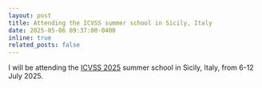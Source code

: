 ```yaml
---
layout: post
title: Attending the ICVSS summer school in Sicily, Italy
date: 2025-05-06 09:37:00-0400
inline: true
related_posts: false
---
```


I will be attending the [ICVSS 2025](https://icvss.dmi.unict.it/icvss2025/Home) summer school in Sicily, Italy, from 6-12 July 2025.
